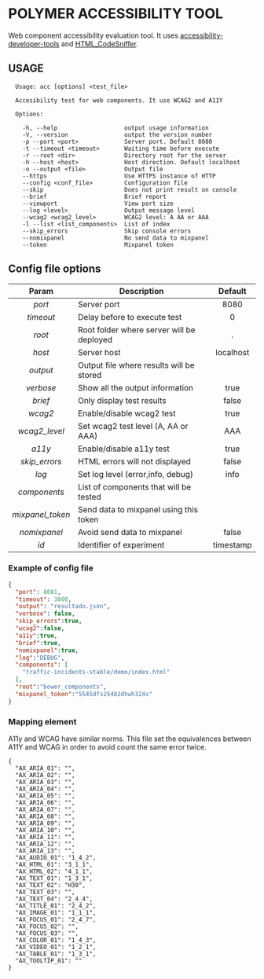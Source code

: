 # POLYMER ACCESSIBILITY TOOL

Web component accessibility evaluation tool. It uses
[accessibility-developer-tools](https://github.com/GoogleChrome/accessibility-developer-tools)
and [HTML_CodeSniffer](https://github.com/squizlabs/HTML_CodeSniffer).

## USAGE
```pre
  Usage: acc [options] <test_file>

  Accesibility test for web components. It use WCAG2 and A11Y

  Options:

    -h, --help                   output usage information
    -V, --version                output the version number
    -p --port <port>             Server port. Default 8080
    -t --timeout <timeout>       Waiting time before execute
    -r --root <dir>              Directory root for the server
    -h --host <host>             Host direction. Default localhost
    -o --output <file>           Output file
    --https                      Use HTTPS instance of HTTP
    --config <conf_file>         Configuration file
    --skip                       Does not print result on console
    --brief                      Brief report
    --viewport                   View port size
    --log <level>                Output message level
    --wcag2 <wcag2_level>        WCAG2 level: A AA or AAA
    -l --list <list_components>  List of index
    --skip_errors                Skip console errors
    --nomixpanel                 No send data to mixpanel
    --token                      Mixpanel token

```
## Config file options

| Param            | Description                               | Default   |
|:----------------:|-------------------------------------------|:---------:|
| *port*           | Server port                               | 8080      |
| *timeout*        | Delay before to execute test              | 0         |
| *root*           | Root folder where server will be deployed | .         |
| *host*           | Server host                               | localhost |
| *output*         | Output file where results will be stored  |           |
| *verbose*        | Show all the output information           | true      |
| *brief*          | Only display test results                 | false     |
| *wcag2*          | Enable/disable wcag2 test                 | true      |
| *wcag2_level*    | Set wcag2 test level (A, AA or AAA)       | AAA       |
| *a11y*           | Enable/disable a11y test                  | true      |
| *skip_errors*    | HTML errors will not displayed            | false     |
| *log*            | Set log level (error,info, debug)         | info      |
| *components*     | List of components that will be  tested   |           |
| *mixpanel_token* | Send data to mixpanel using this token    |           |
| *nomixpanel*     | Avoid send data to mixpanel               | false     |
| *id*             | Identifier of experiment                  | timestamp |

### Example of config file

```json
{
  "port": 8081,
  "timeout": 3000,
  "output": "resultado.json",
  "verbose": false,
  "skip_errors":true,
  "wcag2":false,
  "a11y":true,
  "brief":true,
  "nomixpanel":true,
  "log":"DEBUG",
  "components": [
    "traffic-incidents-stable/demo/index.html"
  ],
  "root":"bower_components",
  "mixpanel_token":"5545dfs25482dhwh324s"
}
```

### Mapping element
A11y and WCAG have similar norms. This file set the equivalences between A11Y and WCAG in order to avoid count the same error twice.

```
{
  "AX_ARIA_01": "",
  "AX_ARIA_02": "",
  "AX_ARIA_03": "",
  "AX_ARIA_04": "",
  "AX_ARIA_05": "",
  "AX_ARIA_06": "",
  "AX_ARIA_07": "",
  "AX_ARIA_08": "",
  "AX_ARIA_09": "",
  "AX_ARIA_10": "",
  "AX_ARIA_11": "",
  "AX_ARIA_12": "",
  "AX_ARIA_13": "",
  "AX_AUDIO_01": "1_4_2",
  "AX_HTML_01": "3_1_1",
  "AX_HTML_02": "4_1_1",
  "AX_TEXT_01": "1_3_1",
  "AX_TEXT_02": "H30",
  "AX_TEXT_03": "",
  "AX_TEXT_04": "2_4_4",
  "AX_TITLE_01": "2_4_2",
  "AX_IMAGE_01": "1_1_1",
  "AX_FOCUS_01": "2_4_7",
  "AX_FOCUS_02": "",
  "AX_FOCUS_03": "",
  "AX_COLOR_01": "1_4_3",
  "AX_VIDEO_01": "1_2_1",
  "AX_TABLE_01": "1_3_1",
  "AX_TOOLTIP_01": ""
}
```
